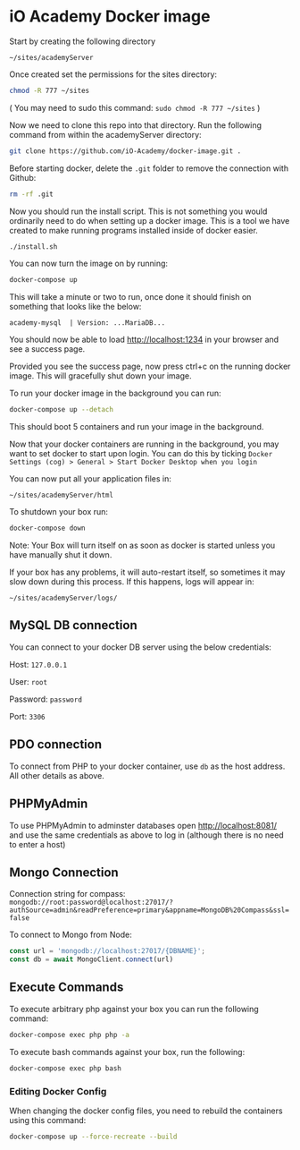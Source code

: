 # iO Academy Docker image


Start by creating the following directory

```
~/sites/academyServer
```

Once created set the permissions for the sites directory:

```bash
chmod -R 777 ~/sites
```

( You may need to sudo this command: `sudo chmod -R 777 ~/sites` )

Now we need to clone this repo into that directory. Run the following command from within the academyServer directory:

```bash
git clone https://github.com/iO-Academy/docker-image.git .
```

Before starting docker, delete the `.git` folder to remove the connection with Github:

```bash
rm -rf .git
```

Now you should run the install script. This is not something you would ordinarily need to do when setting up a docker image. This is a tool we have created to make running programs installed inside of docker easier.

```bash
./install.sh
```

You can now turn the image on by running:

```bash
docker-compose up
```

This will take a minute or two to run, once done it should finish on something that looks like the below:

```
academy-mysql  | Version: ...MariaDB...
```

You should now be able to load [http://localhost:1234](http://localhost:1234) in your browser and see a success page.

Provided you see the success page, now press ctrl+c on the running docker image. This will gracefully shut down your image.

To run your docker image in the background you can run:

```bash
docker-compose up --detach
```

This should boot 5 containers and run your image in the background.

Now that your docker containers are running in the background, you may want to set docker to start upon login. You can do this by ticking `Docker Settings (cog) > General > Start Docker Desktop when you login`

You can now put all your application files in:
```
~/sites/academyServer/html
```

To shutdown your box run:
```bash
docker-compose down
```

Note: Your Box will turn itself on as soon as docker is started unless you have manually shut it down.

If your box has any problems, it will auto-restart itself, so sometimes it may slow down during this process. If this happens, logs will appear in:
```
~/sites/academyServer/logs/
```

## MySQL DB connection

You can connect to your docker DB server using the below credentials:

Host: `127.0.0.1`

User: `root`

Password: `password`

Port: `3306`

## PDO connection

To connect from PHP to your docker container, use `db` as the host address.
All other details as above.

## PHPMyAdmin

To use PHPMyAdmin to adminster databases open [http://localhost:8081/](http://localhost:8081/) and use the same credentials as above to log in (although there is no need to enter a host)

## Mongo Connection

Connection string for compass:  
`mongodb://root:password@localhost:27017/?authSource=admin&readPreference=primary&appname=MongoDB%20Compass&ssl=false`

To connect to Mongo from Node:
```javascript
const url = 'mongodb://localhost:27017/{DBNAME}';
const db = await MongoClient.connect(url)
```

## Execute Commands

To execute arbitrary php against your box you can run the following command:

```bash
docker-compose exec php php -a
```

To execute bash commands against your box, run the following:

```bash
docker-compose exec php bash
```

### Editing Docker Config

When changing the docker config files, you need to rebuild the containers using this command:

```bash
docker-compose up --force-recreate --build
```
